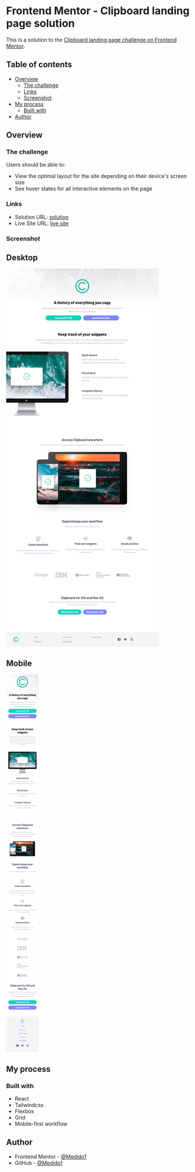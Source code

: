 # Frontend Mentor - Clipboard landing page solution

This is a solution to the [Clipboard landing page challenge on Frontend Mentor](https://www.frontendmentor.io/challenges/clipboard-landing-page-5cc9bccd6c4c91111378ecb9).

## Table of contents

- [Overview](#overview)
  - [The challenge](#the-challenge)
  - [Links](#links)
  - [Screenshot](#screenshot)
- [My process](#my-process)
  - [Built with](#built-with)
- [Author](#author)

## Overview

### The challenge

Users should be able to:

  - View the optimal layout for the site depending on their device's screen size
  - See hover states for all interactive elements on the page

### Links

- Solution URL: [solution](https://github.com/Medido1/Frontend-Mentor-Clipboard-landing-page)
- Live Site URL: [live site](https://clipboardlandingpag.netlify.app/)

### Screenshot

  ## Desktop 
  ![](./src/assets/screenshots/desktopScreenshot.png)
  ## Mobile
  ![](./src/assets/screenshots/mobileScreenShot.png)


## My process

### Built with

- React
- Tailwindcss
- Flexbox
- Grid
- Mobile-first workflow

## Author

- Frontend Mentor - [@Medido1](https://www.frontendmentor.io/profile/Medido1)
- GitHub - [@Medido1](https://github.com/Medido1)
